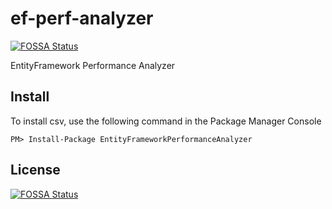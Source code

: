 # ef-perf-analyzer
[![FOSSA Status](https://app.fossa.io/api/projects/git%2Bgithub.com%2Fstevehansen%2Fef-perf-analyzer.svg?type=shield)](https://app.fossa.io/projects/git%2Bgithub.com%2Fstevehansen%2Fef-perf-analyzer?ref=badge_shield)

EntityFramework Performance Analyzer

## Install

To install csv, use the following command in the Package Manager Console

    PM> Install-Package EntityFrameworkPerformanceAnalyzer


## License
[![FOSSA Status](https://app.fossa.io/api/projects/git%2Bgithub.com%2Fstevehansen%2Fef-perf-analyzer.svg?type=large)](https://app.fossa.io/projects/git%2Bgithub.com%2Fstevehansen%2Fef-perf-analyzer?ref=badge_large)
